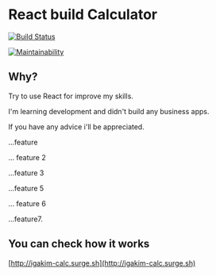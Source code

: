# React build Calculator

[![Build Status](https://travis-ci.org/igakim/calculator.svg?branch=master)](https://travis-ci.org/igakim/calculator)

[![Maintainability](https://api.codeclimate.com/v1/badges/1a1a392d3bb44fdbacd3/maintainability)](https://codeclimate.com/github/igakim/calculator/maintainability)

## Why?
Try to use React for improve my skills.

I'm learning development and didn't build any business apps.

If you have any advice i'll be appreciated.

...feature

... feature 2

...feature 3

...feature 5

... feature 6

...feature7.

## You can check how it works

[http://igakim-calc.surge.sh](http://igakim-calc.surge.sh)
